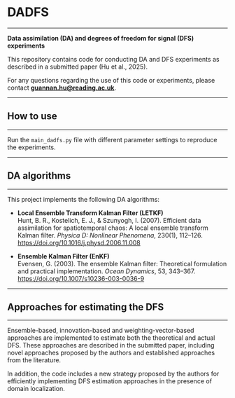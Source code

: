 # DADFS
***
**Data assimilation (DA) and degrees of freedom for signal (DFS) experiments**

This repository contains code for conducting DA and DFS experiments as described in a submitted paper (Hu et al., 2025).

For any questions regarding the use of this code or experiments, please contact **guannan.hu@reading.ac.uk**.

---

## How to use
***
Run the `main_dadfs.py` file with different parameter settings to reproduce the experiments.

---

## DA algorithms
***
This project implements the following DA algorithms:

- **Local Ensemble Transform Kalman Filter (LETKF)**  
  Hunt, B. R., Kostelich, E. J., & Szunyogh, I. (2007). Efficient data assimilation for spatiotemporal chaos: A local ensemble transform Kalman filter. *Physica D: Nonlinear Phenomena*, 230(1), 112–126. https://doi.org/10.1016/j.physd.2006.11.008

- **Ensemble Kalman Filter (EnKF)**  
  Evensen, G. (2003). The ensemble Kalman filter: Theoretical formulation and practical implementation. *Ocean Dynamics*, 53, 343–367. https://doi.org/10.1007/s10236-003-0036-9

---

## Approaches for estimating the DFS
***
Ensemble-based, innovation-based and weighting-vector-based approaches are implemented to estimate both the theoretical and actual DFS. These approaches are described in the submitted paper, including novel approaches proposed by the authors and established approaches from the literature.

In addition, the code includes a new strategy proposed by the authors for efficiently implementing DFS estimation approaches in the presence of domain localization.
